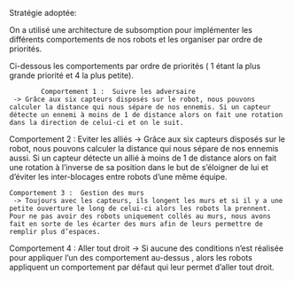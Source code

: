 Stratégie adoptée:  
    
On a utilisé une architecture de subsomption pour implémenter les différents        comportements de nos robots et les organiser par ordre de priorités.

Ci-dessous les comportements par ordre de priorités ( 1 étant la plus grande priorité et 4 la plus petite).

            Comportement 1 :  Suivre les adversaire
     -> Grâce aux six capteurs disposés sur le robot, nous pouvons calculer la distance qui nous sépare de nos ennemis. Si un capteur détecte un ennemi à moins de 1 de distance alors on fait une rotation dans la direction de celui-ci et on le suit.

 Comportement 2 :  Eviter les alliés
     -> Grâce aux six capteurs disposés sur le robot, nous pouvons calculer la distance qui nous sépare de nos ennemis aussi. Si un capteur détecte un allié à moins de 1 de distance alors on fait une rotation à l’inverse de sa  position dans le but de s’éloigner de lui et d’éviter les inter-blocages entre robots d’une même équipe.

    Comportement 3 :  Gestion des murs 
     -> Toujours avec les capteurs, ils longent les murs et si il y a une petite ouverture le long de celui-ci alors les robots la prennent. Pour ne pas avoir des robots uniquement collés au murs, nous avons fait en sorte de les écarter des murs afin de leurs permettre de remplir plus d’espaces.

Comportement 4 :  Aller tout droit
     -> Si aucune des conditions n’est réalisée pour appliquer l’un des comportement au-dessus , alors les robots appliquent un comportement par défaut qui leur permet d’aller tout droit.  
